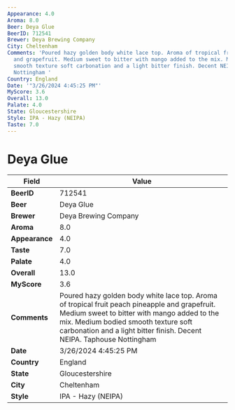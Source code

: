 ```yaml
---
Appearance: 4.0
Aroma: 8.0
Beer: Deya Glue
BeerID: 712541
Brewer: Deya Brewing Company
City: Cheltenham
Comments: 'Poured hazy golden body white lace top. Aroma of tropical fruit peach pineapple
  and grapefruit. Medium sweet to bitter with mango added to the mix. Medium bodied
  smooth texture soft carbonation and a light bitter finish. Decent NEIPA. Taphouse
  Nottingham '
Country: England
Date: '"3/26/2024 4:45:25 PM"'
MyScore: 3.6
Overall: 13.0
Palate: 4.0
State: Gloucestershire
Style: IPA - Hazy (NEIPA)
Taste: 7.0
---
```


# Deya Glue

| Field         | Value |
|---------------|-------|
| **BeerID** | 712541 |
| **Beer** | Deya Glue |
| **Brewer** | Deya Brewing Company |
| **Aroma** | 8.0 |
| **Appearance** | 4.0 |
| **Taste** | 7.0 |
| **Palate** | 4.0 |
| **Overall** | 13.0 |
| **MyScore** | 3.6 |
| **Comments** | Poured hazy golden body white lace top. Aroma of tropical fruit peach pineapple and grapefruit. Medium sweet to bitter with mango added to the mix. Medium bodied smooth texture soft carbonation and a light bitter finish. Decent NEIPA. Taphouse Nottingham  |
| **Date** | 3/26/2024 4:45:25 PM |
| **Country** | England |
| **State** | Gloucestershire |
| **City** | Cheltenham |
| **Style** | IPA - Hazy (NEIPA) |
